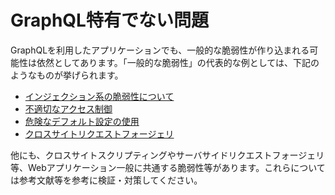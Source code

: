 # GraphQL特有でない問題

GraphQLを利用したアプリケーションでも、一般的な脆弱性が作り込まれる可能性は依然としてあります。「一般的な脆弱性」の代表的な例としては、下記のようなものが挙げられます。

- [インジェクション系の脆弱性について](common/injection.md)
- [不適切なアクセス制御](common/access_control.md)
- [危険なデフォルト設定の使用](common/default_setting.md)
- [クロスサイトリクエストフォージェリ](cross_site_request_forgeries.mdd)

他にも、クロスサイトスクリプティングやサーバサイドリクエストフォージェリ等、Webアプリケーション一般に共通する脆弱性等があります。これらについては参考文献等を参考に検証・対策してください。
